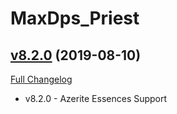 # MaxDps_Priest

## [v8.2.0](https://github.com/kaminaris/MaxDps-Priest/tree/v8.2.0) (2019-08-10)
[Full Changelog](https://github.com/kaminaris/MaxDps-Priest/compare/v8.0.4.1...v8.2.0)

- v8.2.0 - Azerite Essences Support  
